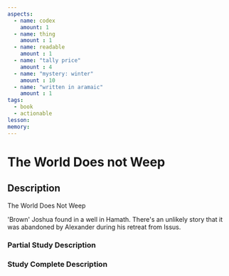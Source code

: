 ```yaml
---
aspects: 
  - name: codex
    amount: 1
  - name: thing
    amount : 1
  - name: readable
    amount : 1
  - name: "tally price"
    amount : 4
  - name: "mystery: winter"
    amount : 10
  - name: "written in aramaic"
    amount : 1
tags:
  - book
  - actionable
lesson: 
memory: 
---
```


# The World Does not Weep

## Description
The World Does Not Weep

'Brown' Joshua found in a well in Hamath. There's an unlikely story that it was abandoned by Alexander during his retreat from Issus.
### Partial Study Description

### Study Complete Description
